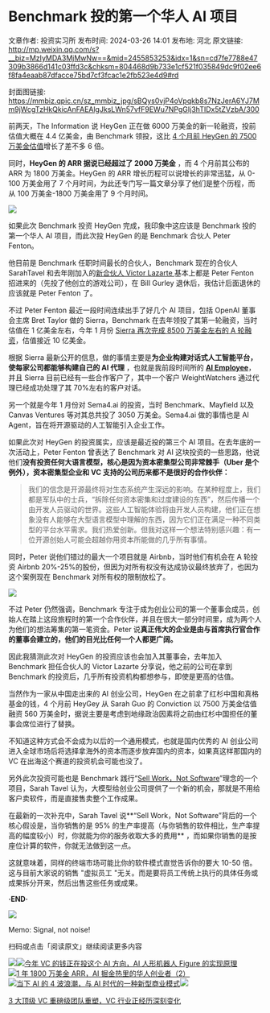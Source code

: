 # Benchmark 投的第一个华人 AI 项目

文章作者: 投资实习所
发布时间: 2024-03-26 14:01
发布地: 河北
原文链接: http://mp.weixin.qq.com/s?__biz=MzIyMDA3MjMwNw==&mid=2455853253&idx=1&sn=cd7fe7788e47309b3866d141c03ffd3c&chksm=804468d9b733e1cf521f035849dc9f02ee6f8fa4eaab87dfacce75bd7cf3fcac1e2fb523e4d9#rd

封面图链接: https://mmbiz.qpic.cn/sz_mmbiz_jpg/sBQys0vjP4oVpqkb8s7NzJerA6YJ7Mm9jWcgTzHkQkicAnFAEAlgJksLWn57vfF9EWu7NPgGIj3hTIDx5tZVzbA/300

前两天，The Information 说 HeyGen 正在做 6000 万美金的新一轮融资，投前估值大概在 4.4 亿美金，由 Benchmark
领投，这比 [4 个月前 HeyGen 的 7500
万美金估值](http://mp.weixin.qq.com/s?__biz=MzIyMDA3MjMwNw==&mid=2455852605&idx=1&sn=9f36f37b13331fda9ac2153a2783166c&chksm=80446621b733ef37256aab957659b01aea4e796fed1d60178c8f284b65cf7afa6d5963e90241&scene=21#wechat_redirect)增长了差不多
6 倍。

同时，**HeyGen 的 ARR 据说已经超过了 2000 万美金** ，而 4 个月前其公布的 ARR 为 1800 万美金。HeyGen 的 ARR
增长历程可以说增长的非常迅猛，从 0-100 万美金用了 7 个月时间，为此还专门写一篇文章分享了他们是整个历程，而从 100 万美金-1800 万美金用了
9 个月时间。

![](https://mmbiz.qpic.cn/sz_mmbiz_jpg/sBQys0vjP4oVpqkb8s7NzJerA6YJ7Mm9Eibc0U0Iw6O0UxwPIQd6tcsXaZDtIuj1MQjc1e42uqUUpCAK9ib4LH7w/640?wx_fmt=jpeg&from=appmsg)

如果此次 Benchmark 投资 HeyGen 完成，我印象中这应该是 Benchmark 投的第一个华人 AI 项目，而此次投 HeyGen 的是
Benchmark 合伙人 Peter Fenton。

他目前是 Benchmark 任职时间最长的合伙人，Benchmark 现在的合伙人 SarahTavel 和去年刚加入的[新合伙人 Victor
Lazarte
](http://mp.weixin.qq.com/s?__biz=MzIyMDA3MjMwNw==&mid=2455851541&idx=1&sn=9b99164c1f39ea12531fb450191affb0&chksm=80446209b733eb1fe6e3a18dfb4752e5a422f2b3fdb30b619e322425c04d83533d3fc24c68a6&scene=21#wechat_redirect)基本上都是
Peter Fenton 招进来的（先投了他创立的游戏公司），在 Bill Gurley 退休后，我估计后面退休的应该就是 Peter Fenton 了。

不过 Peter Fenton 最近一段时间连续出手了好几个 AI 项目，包括 OpenAI 董事会主席 Bret Taylor 做的
Sierra，Benchmark 在去年领投了其第一轮融资，当时估值在 1 亿美金左右，今年 1 月份 [Sierra 再次完成 8500 万美金左右的 A
轮融资](http://mp.weixin.qq.com/s?__biz=MzIyMDA3MjMwNw==&mid=2455853011&idx=2&sn=e80508721b43b363d52da7ab13a08921&chksm=804467cfb733eed9c4a11d530048ea0a2ed46872301e183283ea07ebbf6c05f63d9f9067acc0&scene=21#wechat_redirect)，估值接近
10 亿美金。

根据 Sierra 最新公开的信息，做的事情主要是**为企业构建对话式人工智能平台，使每家公司都能够构建自己的 AI 代理** ，也就是我前段时间所的
[**AI
Employee**](http://mp.weixin.qq.com/s?__biz=MzIyMDA3MjMwNw==&mid=2455853188&idx=1&sn=25f01e671132610a1811329db30bc4fb&chksm=80446898b733e18ed339dcbbd8a3c709658b9854da13cad903d012a3d221a4663f4c129316fd&scene=21#wechat_redirect)，并且
Sierra 目前已经有一些合作客户了，其中一个客户 WeightWatchers 通过代理已经成功处理了其 70%左右的客户对话。

另一个就是今年 1 月份对 Sema4.ai 的投资，当时 Benchmark、Mayfield 以及 Canvas Ventures 等对其总共投了
3050 万美金。Sema4.ai 做的事情也是 AI Agent，旨在将开源驱动的人工智能引入企业工作。

如果此次对 HeyGen 的投资属实，应该是最近投的第三个 AI 项目。在去年底的一次活动上，Peter Fenton 曾表达了 Benchmark 对
AI 这块投资的一些思路，他说他们**没有投资任何大语言模型，核心是因为资本密集型公司非常棘手（Uber 是个例外），资本密集型企业和 VC
支持的公司历来都不是很好的合作伙伴：**

>
> 我们的信念是开源最终将对生态系统产生深远的影响。在某种程度上，我们都是军队中的士兵，“拆除任何资本密集和过度建设的东西”，然后传播一个由开发人员驱动的世界。这些人工智能体验将由开发人员构建，他们正在想象没有人能够在大型语言模型中理解的东西，因为它们正在满足一种不同类型的平台水平需求。我们热爱创新。但我对这样一个想法特别感兴趣：有一位开源创始人可能会超越你用资本所能做的几乎所有事情。

同时，Peter 说他们错过的最大一个项目就是 Airbnb，当时他们有机会在 A 轮投资 Airbnb
20%-25%的股份，但因为对所有权没有达成协议最终放弃了，也因为这个案例现在 Benchmark 对所有权的限制放松了。

![](https://mmbiz.qpic.cn/sz_mmbiz_png/sBQys0vjP4oVpqkb8s7NzJerA6YJ7Mm9BgbeF631zbJtVYgFbv9VIvkNHiaBZLk0CfwK0yNjlhz4SGC7pOLUibYA/640?wx_fmt=png&from=appmsg)

不过 Peter 仍然强调，Benchmark
专注于成为创业公司的第一个董事会成员，创始人在踏上这段旅程时的第一个合作伙伴，并且在很大一部分时间里，成为两个人为他们的想法筹集的第一笔资金。Peter
说**真正伟大的企业是由与首席执行官合作的董事会建立的，他们的目光比任何一个人都更广阔。**

因此我猜测此次对 HeyGen 的投资应该也会加入其董事会，去年加入 Benchmark 担任合伙人的 Victor Lazarte
分享说，他之前的公司在拿到 Benchmark 的投资后，几乎所有投资机构都想参与，即使是更高的估值。

当然作为一家从中国走出来的 AI 创业公司，HeyGen 在之前拿了红杉中国和真格基金的钱，4 个月前 HeyGey 从 Sarah Guo 的
Conviction 以 7500 万美金估值融资 560 万美金时，据说主要是考虑到地缘政治因素将之前由红杉中国担任的董事会席位进行了替换。

不知道这种方式会不会成为以后的一个通用模式，也就是国内优秀的 AI 创业公司进入全球市场后将选择拿海外的资本而逐步放弃国内的资本，如果真这样那国内的 VC
在出海这个赛道的投资机会可能也没了。

另外此次投资可能也是 Benchmark 践行“[Sell Work，Not
Software](http://mp.weixin.qq.com/s?__biz=MzIyMDA3MjMwNw==&mid=2455851826&idx=1&sn=7c15434cb3583316520cb391201e7427&chksm=8044632eb733ea3873ae92c6ecef695762e024f6c58ecc60d7da1d28c44d30dc38db00202c59&scene=21#wechat_redirect)”理念的一个项目，Sarah
Tavel 认为，大模型给创业公司提供了一个新的机会，那就是不用给客户卖软件，而是直接售卖整个工作成果。

在最新的一次补充中，Sarah Tavel 说**“Sell Work，Not Software”背后的一个核心假设是，当你销售的是 95%
的生产率提高（与你销售的软件相比，生产率提高的幅度较小）时，你就能为你的服务收取大多的费用** ，而如果你销售的是按座位计算的软件，你就无法做到这一点。

这就意味着，同样的终端市场可能比你的软件模式直觉告诉你的要大 10-50 倍。这与目前大家说的销售 "虚拟员工
"无关。而是要将员工传统上执行的具体任务或成果拆分开来，然后出售这些任务或成果。

**·END·**

![](https://mmbiz.qpic.cn/sz_mmbiz_jpg/sBQys0vjP4rgusol4TK3TopwMnTc6YIp8j0ictuuHq41ZvGApDj04JEibOPGd3QQ0Yp5ACWD1r20jiamMRIpfP9Dg/640?wx_fmt=jpeg)  

Memo: Signal, not noise!

扫码或点击「阅读原文」继续阅读更多内容

![](https://mmbiz.qpic.cn/mmbiz_png/mrJibAziaMQhQGoNHniac6wGOyRe172dlS0HCYicyjiaCTtly2pULIz6YPNsXeRjoQFSuDYezsia4ibhbAc1X3GKtVRyw/640?wx_fmt=png&wxfrom=5&wx_lazy=1&wx_co=1)[![](https://mmbiz.qpic.cn/sz_mmbiz_jpg/sBQys0vjP4q6v2Oyp5nKlDSv0rmHgBqrDnIT1qwrgiaGyMjV908SU7BroibghPTm50IUv7Jxjic14ugOmkWbaqR3g/640?wx_fmt=jpeg)今年
VC 的钱正在投这个 AI 方向，AI 人形机器人 Figure
的实现原理](https://mp.weixin.qq.com/s?__biz=MzIyMDA3MjMwNw==&mid=2455853188&idx=1&sn=25f01e671132610a1811329db30bc4fb&chksm=80446898b733e18ed339dcbbd8a3c709658b9854da13cad903d012a3d221a4663f4c129316fd&scene=21#wechat_redirect)  
[![](https://mmbiz.qpic.cn/sz_mmbiz_jpg/sBQys0vjP4rAaX5zX3CNAAZ658xO0PMic9lPaWEtjpGDibYN4Lt0Ll33NiaQibU1EibZV07zjQ1aELz5iaJbFLyrQmxg/640?wx_fmt=jpeg)1
年 1800 万美金 ARR，AI
掘金热里的华人创业者（2）](https://mp.weixin.qq.com/s?__biz=MzIyMDA3MjMwNw==&mid=2455852605&idx=1&sn=9f36f37b13331fda9ac2153a2783166c&chksm=80446621b733ef37256aab957659b01aea4e796fed1d60178c8f284b65cf7afa6d5963e90241&scene=21#wechat_redirect)  
[![](https://mmbiz.qpic.cn/sz_mmbiz_jpg/sBQys0vjP4rWueSviambbSLWlmJNibceoVrSJkZaDkqUC4o7ZAlzBeNEpWQusxicH7Ka9GUVp2ENyMUsibibgppyNbA/640?wx_fmt=jpeg)当下
AI 的 4 波浪潮，与 AI
时代的一种新型商业模式](https://mp.weixin.qq.com/s?__biz=MzIyMDA3MjMwNw==&mid=2455851826&idx=1&sn=7c15434cb3583316520cb391201e7427&chksm=8044632eb733ea3873ae92c6ecef695762e024f6c58ecc60d7da1d28c44d30dc38db00202c59&scene=21#wechat_redirect)[![](https://mmbiz.qpic.cn/sz_mmbiz_jpg/sBQys0vjP4o75YiccicvjnTMl5IhzQ1CuHYTMNrviac2GqdyXCE8Y1O7fC1h7CBHXQ4xe9uPotPzicN1r3b8UWZicpw/640?wx_fmt=jpeg)](https://mp.weixin.qq.com/s?__biz=MzIyMDA3MjMwNw==&mid=2455851541&idx=1&sn=9b99164c1f39ea12531fb450191affb0&chksm=80446209b733eb1fe6e3a18dfb4752e5a422f2b3fdb30b619e322425c04d83533d3fc24c68a6&scene=21#wechat_redirect)

[3 大顶级 VC 重磅级团队重塑，VC
行业正经历深刻变化](https://mp.weixin.qq.com/s?__biz=MzIyMDA3MjMwNw==&mid=2455851541&idx=1&sn=9b99164c1f39ea12531fb450191affb0&chksm=80446209b733eb1fe6e3a18dfb4752e5a422f2b3fdb30b619e322425c04d83533d3fc24c68a6&scene=21#wechat_redirect)

